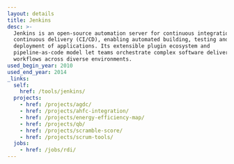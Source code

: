 ```yaml
---
layout: details
title: Jenkins
desc: >-
  Jenkins is an open-source automation server for continuous integration and
  continuous delivery (CI/CD), enabling automated building, testing and
  deployment of applications. Its extensible plugin ecosystem and
  pipeline-as-code model let teams orchestrate complex software delivery
  workflows across diverse environments.
used_begin_year: 2010
used_end_year: 2014
_links:
  self:
    href: /tools/jenkins/
  projects:
    - href: /projects/agdc/
    - href: /projects/ahfc-integration/
    - href: /projects/energy-efficiency-map/
    - href: /projects/qb/
    - href: /projects/scramble-score/
    - href: /projects/scrum-tools/
  jobs:
    - href: /jobs/rdi/
---
```

